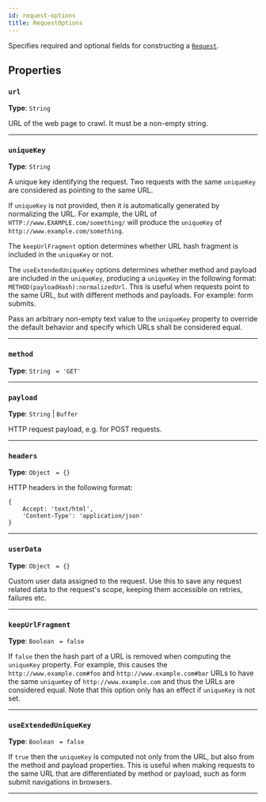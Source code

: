 ```yaml
---
id: request-options
title: RequestOptions
---
```


<a name="requestoptions"></a>

Specifies required and optional fields for constructing a [`Request`](/docs/api/request).

## Properties

### `url`

**Type**: `String`

URL of the web page to crawl. It must be a non-empty string.

---

### `uniqueKey`

**Type**: `String`

A unique key identifying the request. Two requests with the same `uniqueKey` are considered as pointing to the same URL.

If `uniqueKey` is not provided, then it is automatically generated by normalizing the URL. For example, the URL of `HTTP://www.EXAMPLE.com/something/`
will produce the `uniqueKey` of `http://www.example.com/something`.

The `keepUrlFragment` option determines whether URL hash fragment is included in the `uniqueKey` or not.

The `useExtendedUniqueKey` options determines whether method and payload are included in the `uniqueKey`, producing a `uniqueKey` in the following
format: `METHOD(payloadHash):normalizedUrl`. This is useful when requests point to the same URL, but with different methods and payloads. For example:
form submits.

Pass an arbitrary non-empty text value to the `uniqueKey` property to override the default behavior and specify which URLs shall be considered equal.

---

### `method`

**Type**: `String` <code> = &#x27;GET&#x27;</code>

---

### `payload`

**Type**: `String` | `Buffer`

HTTP request payload, e.g. for POST requests.

---

### `headers`

**Type**: `Object` <code> = {}</code>

HTTP headers in the following format:

```
{
    Accept: 'text/html',
    'Content-Type': 'application/json'
}
```

---

### `userData`

**Type**: `Object` <code> = {}</code>

Custom user data assigned to the request. Use this to save any request related data to the request's scope, keeping them accessible on retries,
failures etc.

---

### `keepUrlFragment`

**Type**: `Boolean` <code> = false</code>

If `false` then the hash part of a URL is removed when computing the `uniqueKey` property. For example, this causes the `http://www.example.com#foo`
and `http://www.example.com#bar` URLs to have the same `uniqueKey` of `http://www.example.com` and thus the URLs are considered equal. Note that this
option only has an effect if `uniqueKey` is not set.

---

### `useExtendedUniqueKey`

**Type**: `Boolean` <code> = false</code>

If `true` then the `uniqueKey` is computed not only from the URL, but also from the method and payload properties. This is useful when making requests
to the same URL that are differentiated by method or payload, such as form submit navigations in browsers.

---
